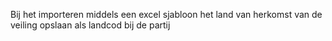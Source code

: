 Bij het importeren middels een excel sjabloon het land van herkomst van de veiling opslaan als landcod bij de partij